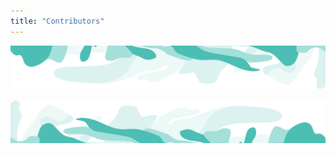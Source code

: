 ```yaml
---
title: "Contributors"
---
```



<!-- swirl -->
<column class="ecosystem__green-swirl__top" mode="full">

<block>

<img class="get-scrt__align-img" src="../../src/assets/swirl-green-top.svg" /> 

</block>

</column>






<!-- Tools -->
<column class="spacer-s bg-black-gradient">

<block>

<card-grid-contributors header="Contributors" title="Contributors" collection="contributors" :isPaginated="false"></card-grid-contributors>

</block>

</column>









<column class="spacer-s" number="2" number-m="1" number-s="1">

<block>

<general-ctas id="the-partners-supporting-us"></general-ctas>

</block>

<block>

<general-ctas id="contribute-to-secret"></general-ctas>

</block>


</column >









<!-- swirl -->
<column class="ecosystem__green-swirl__bottom">

<block>

<img class="get-scrt__align-img" src="../../src/assets/swirl-green-bottom.svg" />

</block>

</column>